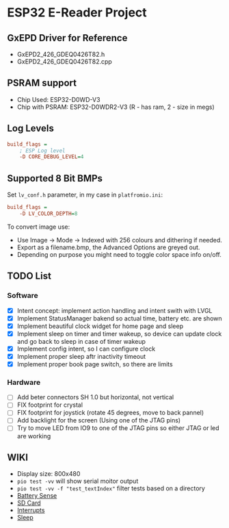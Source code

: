# ESP32 E-Reader Project 

## GxEPD Driver for Reference
- GxEPD2_426_GDEQ0426T82.h
- GxEPD2_426_GDEQ0426T82.cpp

## PSRAM support
- Chip Used: ESP32-D0WD-V3
- Chip with PSRAM: ESP32-D0WDR2-V3 (R - has ram, 2 - size in megs)

## Log Levels
```ini
build_flags =
    ; ESP Log level
    -D CORE_DEBUG_LEVEL=4
```

## Supported 8 Bit BMPs
Set `lv_conf.h` parameter, in my case in `platfromio.ini`:
```ini
build_flags =
    -D LV_COLOR_DEPTH=8
```
To convert image use:

- Use Image -> Mode -> Indexed with 256 colours and dithering if needed.
- Export as a filename.bmp, the Advanced Options are greyed out.
- Depending on purpose you might need to toggle color space info on/off.

## TODO List
### Software
- [x] Intent concept: implement action handling and intent swith with LVGL
- [x] Implement StatusManager bakend so actual time, battery etc. are shown
- [x] Implement beautiful clock widget for home page and sleep
- [x] Implement sleep on timer and timer wakeup, so device can update clock and go back to sleep in case of timer wakeup
- [x] Implement config intent, so I can configure clock
- [x] Implement proper sleep aftr inactivity timeout
- [x] Implement proper book page switch, so there are limits
### Hardware
- [ ] Add beter connectors SH 1.0 but horizontal, not vertical
- [ ] FIX footprint for crystal
- [ ] FIX footprint for joystick (rotate 45 degrees, move to back pannel)
- [ ] Add backlight for the screen (Using one of the JTAG pins)
- [ ] Try to move LED from IO9 to one of the JTAG pins so either JTAG or led are working

## WIKI
 - Display size: 800x480  
 - `pio test -vv` will show serial moitor output 
 - `pio test -vv -f "test_textIndex"` filter tests based on a directory
 - [Battery Sense](https://github.com/rlogiacco/BatterySense?tab=readme-ov-file)
 - [SD Card](https://github.com/espressif/arduino-esp32/tree/master/libraries/SD)
 - [Interrupts](https://www.youtube.com/watch?v=CJhWlfkf-5M)
 - [Sleep](https://randomnerdtutorials.com/esp32-deep-sleep-arduino-ide-wake-up-sources/)
